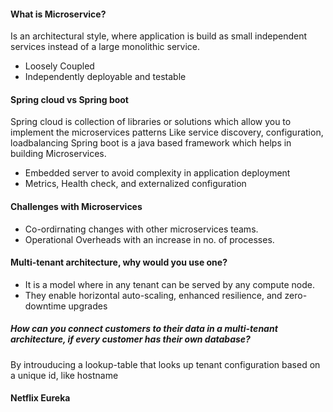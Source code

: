 #### What is Microservice?
Is an architectural style, where application is build as small independent services instead of a large monolithic  service.
- Loosely Coupled
- Independently deployable and testable

#### Spring cloud vs Spring boot
Spring cloud is collection of libraries or solutions which allow you to implement the microservices patterns
Like service discovery, configuration, loadbalancing
Spring boot is a java based framework which helps in building Microservices.
- Embedded server to avoid complexity in application deployment
- Metrics, Health check, and externalized configuration

#### Challenges with Microservices
- Co-ordirnating changes with other microservices teams.
- Operational Overheads with an increase in no. of processes.

#### Multi-tenant architecture, why would you use one?
- It is a model where in any tenant can be served by any compute node.
- They enable horizontal auto-scaling, enhanced resilience, and zero-downtime upgrades

##### How can you connect customers to their data in a multi-tenant architecture, if every customer has their own database?
By introuducing a lookup-table that looks up tenant configuration based on a unique id, like hostname

#### Netflix Eureka
